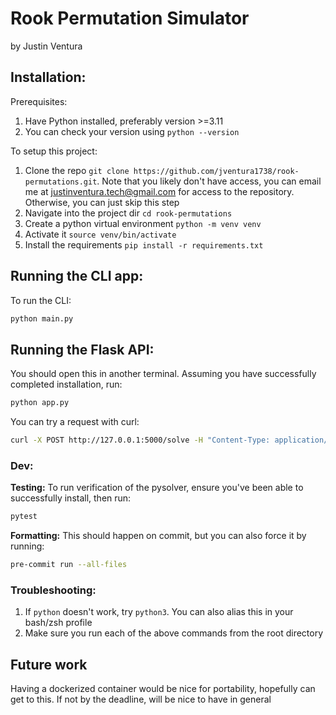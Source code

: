 # Rook Permutation Simulator

by Justin Ventura

## Installation:

Prerequisites:
1. Have Python installed, preferably version >=3.11
2. You can check your version using `python --version`

To setup this project:

1. Clone the repo `git clone https://github.com/jventura1738/rook-permutations.git`. Note that you likely don't have access, you can email me at justinventura.tech@gmail.com for access to the repository. Otherwise, you can just skip this step
2. Navigate into the project dir `cd rook-permutations`
3. Create a python virtual environment `python -m venv venv`
4. Activate it `source venv/bin/activate`
5. Install the requirements `pip install -r requirements.txt`

## Running the CLI app:

To run the CLI:

```bash
python main.py
```

## Running the Flask API:

You should open this in another terminal. Assuming you have successfully completed installation, run:

```bash
python app.py
```

You can try a request with curl:

```bash
curl -X POST http://127.0.0.1:5000/solve -H "Content-Type: application/json" -d '{"rooks": [[0, 0]]}'
```

### Dev:

**Testing:** To run verification of the pysolver, ensure you've been able to successfully install, then run:

```bash
pytest
```

**Formatting:** This should happen on commit, but you can also force it by running:

```bash
pre-commit run --all-files
```

### Troubleshooting:

1. If `python` doesn't work, try `python3`.  You can also alias this in your bash/zsh profile
2. Make sure you run each of the above commands from the root directory

## Future work

Having a dockerized container would be nice for portability, hopefully can get to this. If not by the deadline, will be nice to have in general
